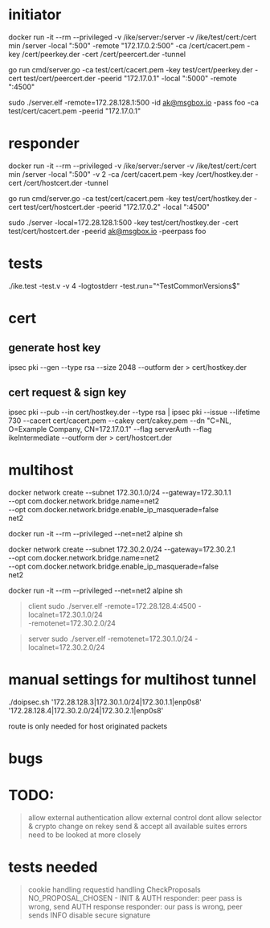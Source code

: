 # initiator
docker run -it --rm --privileged -v /ike/server:/server -v /ike/test/cert:/cert min /server -local ":500" -remote "172.17.0.2:500" -ca /cert/cacert.pem -key /cert/peerkey.der -cert /cert/peercert.der -tunnel

go run cmd/server.go -ca test/cert/cacert.pem -key test/cert/peerkey.der -cert test/cert/peercert.der -peerid "172.17.0.1" -local ":5000" -remote ":4500"

sudo ./server.elf -remote=172.28.128.1:500 -id ak@msgbox.io -pass foo -ca test/cert/cacert.pem -peerid "172.17.0.1"

# responder
docker run -it --rm --privileged -v /ike/server:/server -v /ike/test/cert:/cert min /server -local ":500" -v 2 -ca /cert/cacert.pem -key /cert/hostkey.der -cert /cert/hostcert.der -tunnel

go run cmd/server.go -ca test/cert/cacert.pem -key test/cert/hostkey.der -cert test/cert/hostcert.der -peerid "172.17.0.2" -local ":4500"

sudo ./server -local=172.28.128.1:500 -key test/cert/hostkey.der -cert test/cert/hostcert.der -peerid ak@msgbox.io -peerpass foo

# tests
./ike.test -test.v -v 4 -logtostderr -test.run="^TestCommonVersions$"

# cert
## generate host key
ipsec pki --gen --type rsa --size 2048 --outform der > cert/hostkey.der
## cert request & sign key
ipsec pki --pub --in cert/hostkey.der --type rsa | ipsec pki --issue --lifetime 730 --cacert cert/cacert.pem --cakey cert/cakey.pem --dn "C=NL, O=Example Company, CN=172.17.0.1" --flag serverAuth --flag ikeIntermediate --outform der > cert/hostcert.der

# multihost 
docker network create --subnet 172.30.1.0/24 --gateway=172.30.1.1 \
        --opt com.docker.network.bridge.name=net2 \
        --opt com.docker.network.bridge.enable_ip_masquerade=false \
		net2

docker run -it --rm --privileged --net=net2 alpine sh

docker network create --subnet 172.30.2.0/24 --gateway=172.30.2.1 \
        --opt com.docker.network.bridge.name=net2 \
        --opt com.docker.network.bridge.enable_ip_masquerade=false \
		net2

docker run -it --rm --privileged --net=net2 alpine sh

> client
sudo ./server.elf -remote=172.28.128.4:4500 -localnet=172.30.1.0/24 \
-remotenet=172.30.2.0/24

> server
sudo ./server.elf -remotenet=172.30.1.0/24 -localnet=172.30.2.0/24

# manual settings for multihost tunnel
./doipsec.sh '172.28.128.3|172.30.1.0/24|172.30.1.1|enp0s8' \
    '172.28.128.4|172.30.2.0/24|172.30.2.1|enp0s8'

route is only needed for host originated packets

# bugs

# TODO:
> allow external authentication
> allow external control
> dont allow selector & crypto change on rekey
> send & accept all available suites
> errors need to be looked at more closely

# tests needed
> cookie handling
> requestid handling
> CheckProposals
> NO_PROPOSAL_CHOSEN - INIT & AUTH
> responder: peer pass is wrong, send AUTH response
> responder: our pass is wrong, peer sends INFO
> disable secure signature